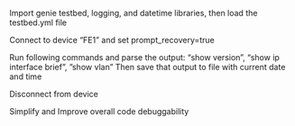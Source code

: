 Import genie testbed, logging, and datetime libraries, then load the testbed.yml file

Connect to device “FE1” and set prompt_recovery=true

Run following commands and parse the output: “show version”, “show ip interface brief”, ”show vlan” 
Then save that output to file with current date and time

Disconnect from device

Simplify and Improve overall code debuggability

